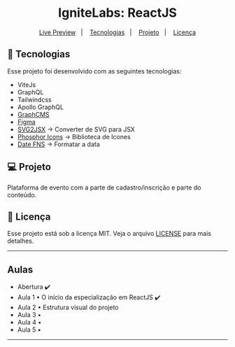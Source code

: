 <h1 align="center">
  IgniteLabs: ReactJS
</h1>

<p align="center">
  <a href="https://ignite-labs-reactjs.vercel.app/">Live Preview</a>&nbsp;&nbsp;&nbsp;|&nbsp;&nbsp;&nbsp;
  <a href="#-tecnologias">Tecnologias</a>&nbsp;&nbsp;&nbsp;|&nbsp;&nbsp;&nbsp;
  <a href="#-projeto">Projeto</a>&nbsp;&nbsp;&nbsp;|&nbsp;&nbsp;&nbsp;
  <a href="#memo-licença">Licença</a>
</p>

## 🚀 Tecnologias

Esse projeto foi desenvolvido com as seguintes tecnologias:

- ViteJs
- GraphQL
- Tailwindcss
- Apollo GraphQL
- [GraphCMS](https://app.graphcms.com/)
- [Figma](https://www.figma.com/file/plXnKvoMu7sWP5Bc5JkpDw/Plataforma-de-evento---Ignite-Lab-(Community)-(Copy)?node-id=8%3A399)
- [SVG2JSX](https://svg2jsx.com/) -> Converter de SVG para JSX
- [Phosphor Icons](https://phosphoricons.com/) -> Biblioteca de Icones
- [Date FNS](https://date-fns.org) -> Formatar a data

## 💻 Projeto

Plataforma de evento com a parte de cadastro/inscrição e parte do conteúdo.

## :memo: Licença

Esse projeto está sob a licença MIT. Veja o arquivo [LICENSE](.github/LICENSE.md) para mais detalhes.

---

## Aulas

- Abertura ✔️
- Aula 1 • O início da especialização em ReactJS ✔️
- Aula 2 • Estrutura visual do projeto
- Aula 3 •
- Aula 4 •
- Aula 5 •

---
